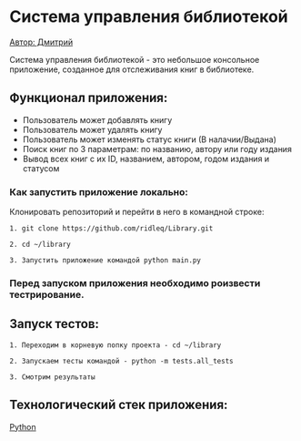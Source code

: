 # Система управления библиотекой

[Автор: Дмитрий](https://github.com/ridleq)

Система управления библиотекой - это небольшое консольное приложение, созданное для отслеживания книг в библиотеке.

## Функционал приложения:

- Пользователь может добавлять книгу 
- Пользователь может удалять книгу
- Пользователь может изменять статус книги (В налачии/Выдана)
- Поиск книг по 3 параметрам: по названию, автору или году издания
- Вывод всех книг с их ID, названием, автором, годом издания и статусом

### Как запустить приложение локально:

Клонировать репозиторий и перейти в него в командной строке:

```
1. git clone https://github.com/ridleq/Library.git
```

```
2. cd ~/library
```

```
3. Запустить приложение командой python main.py
```


### Перед запуском приложения необходимо роизвести тестрирование.
## Запуск тестов:

```
1. Переходим в корневую попку проекта - cd ~/library
```

```
2. Запускаем тесты командой - python -m tests.all_tests
```

```
3. Смотрим результаты
```

## Технологический стек приложения:
[Python](https://www.python.org/)
